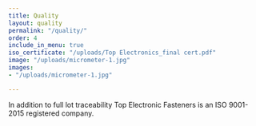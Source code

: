 ```yaml
---
title: Quality
layout: quality
permalink: "/quality/"
order: 4
include_in_menu: true
iso_certificate: "/uploads/Top Electronics_final cert.pdf"
image: "/uploads/micrometer-1.jpg"
images:
- "/uploads/micrometer-1.jpg"

---
```

In addition to full lot traceability Top Electronic Fasteners is an ISO 9001-2015 registered company.